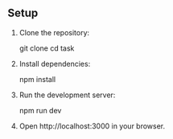 ## Setup

1. Clone the repository:

   git clone [<repository-url>](https://github.com/tsthakur123/Intern-task.git)
   cd task


2. Install dependencies:

   npm install

3. Run the development server:

   npm run dev

4. Open http://localhost:3000 in your browser.